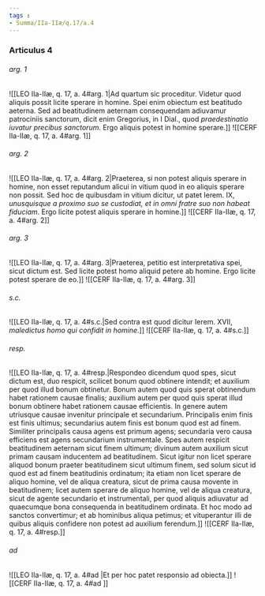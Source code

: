 ```yaml
---
tags : 
- Summa/IIa-IIæ/q.17/a.4
---
```


### Articulus 4

###### arg. 1
![[LEO IIa-IIæ, q. 17, a. 4#arg. 1|Ad quartum sic proceditur. Videtur quod aliquis possit licite sperare in homine. Spei enim obiectum est beatitudo aeterna. Sed ad beatitudinem aeternam consequendam adiuvamur patrociniis sanctorum, dicit enim Gregorius, in I Dial., quod *praedestinatio iuvatur precibus sanctorum*. Ergo aliquis potest in homine sperare.]]
![[CERF IIa-IIæ, q. 17, a. 4#arg. 1]]

###### arg. 2
![[LEO IIa-IIæ, q. 17, a. 4#arg. 2|Praeterea, si non potest aliquis sperare in homine, non esset reputandum alicui in vitium quod in eo aliquis sperare non possit. Sed hoc de quibusdam in vitium dicitur, ut patet Ierem. IX, *unusquisque a proximo suo se custodiat, et in omni fratre suo non habeat fiduciam*. Ergo licite potest aliquis sperare in homine.]]
![[CERF IIa-IIæ, q. 17, a. 4#arg. 2]]

###### arg. 3
![[LEO IIa-IIæ, q. 17, a. 4#arg. 3|Praeterea, petitio est interpretativa spei, sicut dictum est. Sed licite potest homo aliquid petere ab homine. Ergo licite potest sperare de eo.]]
![[CERF IIa-IIæ, q. 17, a. 4#arg. 3]]

###### s.c.
![[LEO IIa-IIæ, q. 17, a. 4#s.c.|Sed contra est quod dicitur Ierem. XVII, *maledictus homo qui confidit in homine*.]]
![[CERF IIa-IIæ, q. 17, a. 4#s.c.]]

###### resp.
![[LEO IIa-IIæ, q. 17, a. 4#resp.|Respondeo dicendum quod spes, sicut dictum est, duo respicit, scilicet bonum quod obtinere intendit; et auxilium per quod illud bonum obtinetur. Bonum autem quod quis sperat obtinendum habet rationem causae finalis; auxilium autem per quod quis sperat illud bonum obtinere habet rationem causae efficientis. In genere autem utriusque causae invenitur principale et secundarium. Principalis enim finis est finis ultimus; secundarius autem finis est bonum quod est ad finem. Similiter principalis causa agens est primum agens; secundaria vero causa efficiens est agens secundarium instrumentale. Spes autem respicit beatitudinem aeternam sicut finem ultimum; divinum autem auxilium sicut primam causam inducentem ad beatitudinem. Sicut igitur non licet sperare aliquod bonum praeter beatitudinem sicut ultimum finem, sed solum sicut id quod est ad finem beatitudinis ordinatum; ita etiam non licet sperare de aliquo homine, vel de aliqua creatura, sicut de prima causa movente in beatitudinem; licet autem sperare de aliquo homine, vel de aliqua creatura, sicut de agente secundario et instrumentali, per quod aliquis adiuvatur ad quaecumque bona consequenda in beatitudinem ordinata. Et hoc modo ad sanctos convertimur; et ab hominibus aliqua petimus; et vituperantur illi de quibus aliquis confidere non potest ad auxilium ferendum.]]
![[CERF IIa-IIæ, q. 17, a. 4#resp.]]

###### ad 
![[LEO IIa-IIæ, q. 17, a. 4#ad |Et per hoc patet responsio ad obiecta.]]
![[CERF IIa-IIæ, q. 17, a. 4#ad ]]

